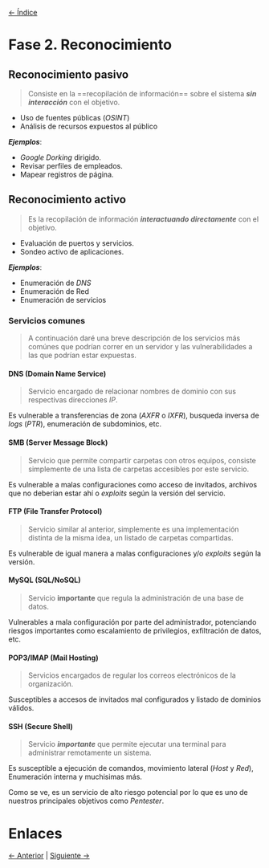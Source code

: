 [<- Índice](../Pentesting.md)
# Fase 2. Reconocimiento

## Reconocimiento pasivo

> Consiste en la ==recopilación de información== sobre el sistema ***sin interacción*** con el objetivo.

- Uso de fuentes públicas (*OSINT*)
- Análisis de recursos expuestos al público

***Ejemplos***:
- *Google Dorking* dirigido.
- Revisar perfiles de empleados.
- Mapear registros de página.

## Reconocimiento activo

> Es la recopilación de información ***interactuando directamente*** con el objetivo.

- Evaluación de puertos y servicios.
- Sondeo activo de aplicaciones.

***Ejemplos***:
- Enumeración de *DNS*
- Enumeración de Red
- Enumeración de servicios

### Servicios comunes

> A continuación daré una breve descripción de los servicios más comúnes que podrían correr en un servidor y las vulnerabilidades a las que podrían estar expuestas.

#### DNS (Domain Name Service)

> Servicio encargado de relacionar nombres de dominio con sus respectivas direcciones *IP*.

Es vulnerable a transferencias de zona (*AXFR* o *IXFR*), busqueda inversa de *logs* (*PTR*), enumeración de subdominios, etc.

#### SMB (Server Message Block)

> Servicio que permite compartir carpetas con otros equipos, consiste simplemente de una lista de carpetas accesibles por este servicio.

Es vulnerable a malas configuraciones como acceso de invitados, archivos que no deberian estar ahí o *exploits* según la versión del servicio.

#### FTP (File Transfer Protocol)

> Servicio similar al anterior, simplemente es una implementación distinta de la misma idea, un listado de carpetas compartidas.

Es vulnerable de igual manera a malas configuraciones y/o *exploits* según la versión.

#### MySQL (SQL/NoSQL)

> Servicio **importante** que regula la administración de una base de datos.

Vulnerables a mala configuración por parte del administrador, potenciando riesgos importantes como escalamiento de privilegios, exfiltración de datos, etc.

#### POP3/IMAP (Mail Hosting)

> Servicios encargados de regular los correos electrónicos de la organización.

Susceptibles a accesos de invitados mal configurados y listado de dominios válidos.

#### SSH (Secure Shell)

> Servicio ***importante*** que permite ejecutar una terminal para administrar remotamente un sistema.

Es susceptible a ejecución de comandos, movimiento lateral (*Host* y *Red*), Enumeración interna y muchisimas más.

Como se ve, es un servicio de alto riesgo potencial por lo que es uno de nuestros principales objetivos como *Pentester*.

# Enlaces

[<- Anterior](Precompromiso.md) | [Siguiente ->](Explotacion.md)